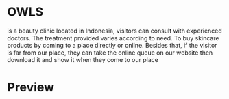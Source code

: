 # OWLS
is a beauty clinic located in Indonesia, visitors can consult with experienced doctors. The treatment provided varies according to need. To buy skincare products by coming to a place directly or online. Besides that, if the visitor is far from our place, they can take the online queue on our website then download it and show it when they come to our place

# Preview
